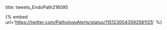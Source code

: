 title: tweets_EndoPath218095

{% embed url='https://twitter.com/PathologyAlerts/status/1151230043592581125' %}
